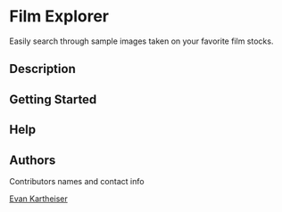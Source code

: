 # Film Explorer

Easily search through sample images taken on your favorite film stocks.

## Description

## Getting Started

## Help

## Authors

Contributors names and contact info

[Evan Kartheiser](evankart.github.io)
